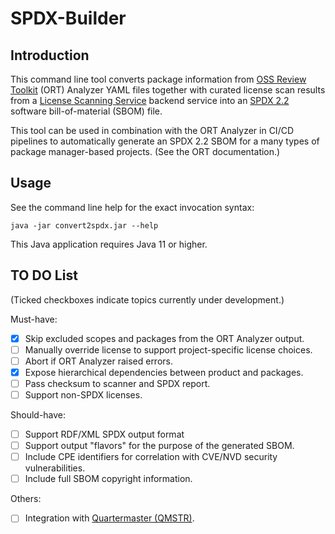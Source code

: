 # SPDX-Builder

## Introduction
This command line tool converts package information from 
[OSS Review Toolkit](https://github.com/oss-review-toolkit/ort) (ORT) Analyzer 
YAML files together with curated license scan results from a
[License Scanning Service](https://github.com/philips-labs/license-scanner)
backend service into an [SPDX 2.2](https://spdx.github.io/spdx-spec/) software 
bill-of-material (SBOM) file.

This tool can be used in combination with the ORT Analyzer in CI/CD pipelines 
to automatically generate an SPDX 2.2 SBOM for a many types of package manager-based 
projects. (See the ORT documentation.)

## Usage
See the command line help for the exact invocation syntax:

`java -jar convert2spdx.jar --help`

This Java application requires Java 11 or higher.

## TO DO List
(Ticked checkboxes indicate topics currently under development.)

Must-have:
- [x] Skip excluded scopes and packages from the ORT Analyzer output.
- [ ] Manually override license to support project-specific license choices.
- [ ] Abort if ORT Analyzer raised errors.
- [x] Expose hierarchical dependencies between product and packages.
- [ ] Pass checksum to scanner and SPDX report.
- [ ] Support non-SPDX licenses. 

Should-have:
- [ ] Support RDF/XML SPDX output format
- [ ] Support output "flavors" for the purpose of the generated SBOM.
- [ ] Include CPE identifiers for correlation with CVE/NVD security vulnerabilities.
- [ ] Include full SBOM copyright information.

Others:
- [ ] Integration with [Quartermaster (QMSTR)](https://qmstr.org/).
